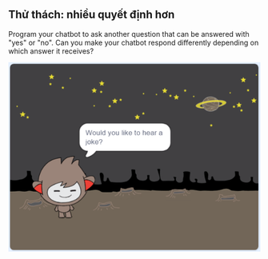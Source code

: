 ## Thử thách: nhiều quyết định hơn

Program your chatbot to ask another question that can be answered with "yes" or "no". Can you make your chatbot respond differently depending on which answer it receives?

![ảnh chụp màn hình](images/chatbot-joke.png)